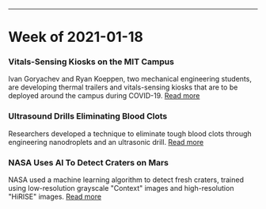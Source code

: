 <hr>

<h1> Week of 2021-01-18 </h1>

<h3> Vitals-Sensing Kiosks on the MIT Campus </h3>
<p> Ivan Goryachev and Ryan Koeppen, two mechanical engineering students, are developing thermal trailers and vitals-sensing kiosks that are to be deployed around the campus during COVID-19. <a href="https://news.mit.edu/2021/deploying-non-contact-vitals-sensing-kiosks-across-campus-0111"> Read more </a> </p>

<h3> Ultrasound Drills Eliminating Blood Clots </h3>
<p> Researchers developed a technique to eliminate tough blood clots through engineering nanodroplets and an ultrasonic drill. <a href="https://scitechdaily.com/ultrasound-drills-and-nanodroplets-and-prove-effective-at-tackling-tough-blood-clots/"> Read more </a> </p>

<h3> NASA Uses AI To Detect Craters on Mars </h3>
<p> NASA used a machine learning algorithm to detect fresh craters, trained using low-resolution grayscale "Context" images and high-resolution "HiRISE" images. <a href="https://www.wired.com/story/nasa-is-training-an-ai-to-detect-fresh-craters-on-mars/"> Read more </a> </p>
